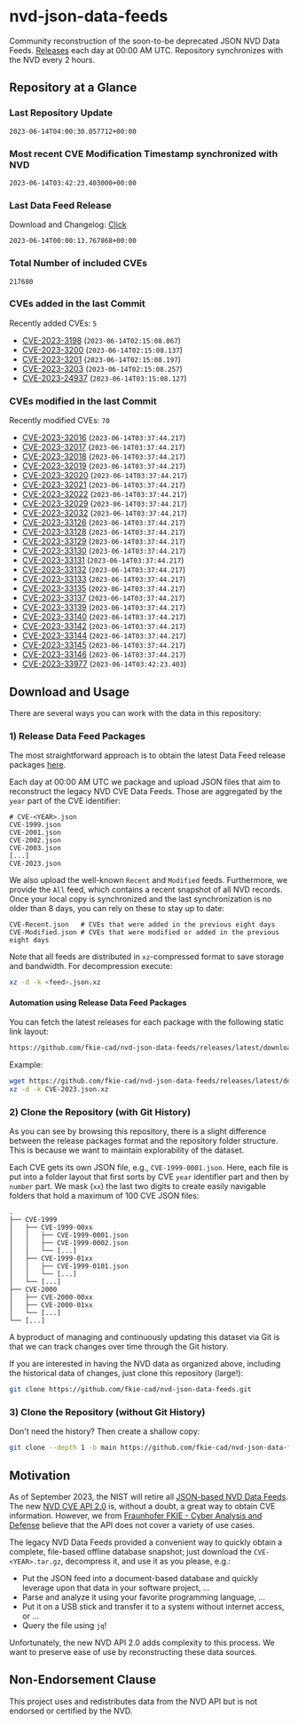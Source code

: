 # nvd-json-data-feeds

Community reconstruction of the soon-to-be deprecated JSON NVD Data Feeds. 
[Releases](https://github.com/fkie-cad/nvd-json-data-feeds/releases/latest) each day at 00:00 AM UTC.
Repository synchronizes with the NVD every 2 hours.

## Repository at a Glance

### Last Repository Update

```plain
2023-06-14T04:00:30.057712+00:00
```

### Most recent CVE Modification Timestamp synchronized with NVD

```plain
2023-06-14T03:42:23.403000+00:00
```

### Last Data Feed Release

Download and Changelog: [Click](https://github.com/fkie-cad/nvd-json-data-feeds/releases/latest)

```plain
2023-06-14T00:00:13.767868+00:00
```

### Total Number of included CVEs

```plain
217680
```

### CVEs added in the last Commit

Recently added CVEs: `5`

* [CVE-2023-3198](CVE-2023/CVE-2023-31xx/CVE-2023-3198.json) (`2023-06-14T02:15:08.067`)
* [CVE-2023-3200](CVE-2023/CVE-2023-32xx/CVE-2023-3200.json) (`2023-06-14T02:15:08.137`)
* [CVE-2023-3201](CVE-2023/CVE-2023-32xx/CVE-2023-3201.json) (`2023-06-14T02:15:08.197`)
* [CVE-2023-3203](CVE-2023/CVE-2023-32xx/CVE-2023-3203.json) (`2023-06-14T02:15:08.257`)
* [CVE-2023-24937](CVE-2023/CVE-2023-249xx/CVE-2023-24937.json) (`2023-06-14T03:15:08.127`)


### CVEs modified in the last Commit

Recently modified CVEs: `70`

* [CVE-2023-32016](CVE-2023/CVE-2023-320xx/CVE-2023-32016.json) (`2023-06-14T03:37:44.217`)
* [CVE-2023-32017](CVE-2023/CVE-2023-320xx/CVE-2023-32017.json) (`2023-06-14T03:37:44.217`)
* [CVE-2023-32018](CVE-2023/CVE-2023-320xx/CVE-2023-32018.json) (`2023-06-14T03:37:44.217`)
* [CVE-2023-32019](CVE-2023/CVE-2023-320xx/CVE-2023-32019.json) (`2023-06-14T03:37:44.217`)
* [CVE-2023-32020](CVE-2023/CVE-2023-320xx/CVE-2023-32020.json) (`2023-06-14T03:37:44.217`)
* [CVE-2023-32021](CVE-2023/CVE-2023-320xx/CVE-2023-32021.json) (`2023-06-14T03:37:44.217`)
* [CVE-2023-32022](CVE-2023/CVE-2023-320xx/CVE-2023-32022.json) (`2023-06-14T03:37:44.217`)
* [CVE-2023-32029](CVE-2023/CVE-2023-320xx/CVE-2023-32029.json) (`2023-06-14T03:37:44.217`)
* [CVE-2023-32032](CVE-2023/CVE-2023-320xx/CVE-2023-32032.json) (`2023-06-14T03:37:44.217`)
* [CVE-2023-33126](CVE-2023/CVE-2023-331xx/CVE-2023-33126.json) (`2023-06-14T03:37:44.217`)
* [CVE-2023-33128](CVE-2023/CVE-2023-331xx/CVE-2023-33128.json) (`2023-06-14T03:37:44.217`)
* [CVE-2023-33129](CVE-2023/CVE-2023-331xx/CVE-2023-33129.json) (`2023-06-14T03:37:44.217`)
* [CVE-2023-33130](CVE-2023/CVE-2023-331xx/CVE-2023-33130.json) (`2023-06-14T03:37:44.217`)
* [CVE-2023-33131](CVE-2023/CVE-2023-331xx/CVE-2023-33131.json) (`2023-06-14T03:37:44.217`)
* [CVE-2023-33132](CVE-2023/CVE-2023-331xx/CVE-2023-33132.json) (`2023-06-14T03:37:44.217`)
* [CVE-2023-33133](CVE-2023/CVE-2023-331xx/CVE-2023-33133.json) (`2023-06-14T03:37:44.217`)
* [CVE-2023-33135](CVE-2023/CVE-2023-331xx/CVE-2023-33135.json) (`2023-06-14T03:37:44.217`)
* [CVE-2023-33137](CVE-2023/CVE-2023-331xx/CVE-2023-33137.json) (`2023-06-14T03:37:44.217`)
* [CVE-2023-33139](CVE-2023/CVE-2023-331xx/CVE-2023-33139.json) (`2023-06-14T03:37:44.217`)
* [CVE-2023-33140](CVE-2023/CVE-2023-331xx/CVE-2023-33140.json) (`2023-06-14T03:37:44.217`)
* [CVE-2023-33142](CVE-2023/CVE-2023-331xx/CVE-2023-33142.json) (`2023-06-14T03:37:44.217`)
* [CVE-2023-33144](CVE-2023/CVE-2023-331xx/CVE-2023-33144.json) (`2023-06-14T03:37:44.217`)
* [CVE-2023-33145](CVE-2023/CVE-2023-331xx/CVE-2023-33145.json) (`2023-06-14T03:37:44.217`)
* [CVE-2023-33146](CVE-2023/CVE-2023-331xx/CVE-2023-33146.json) (`2023-06-14T03:37:44.217`)
* [CVE-2023-33977](CVE-2023/CVE-2023-339xx/CVE-2023-33977.json) (`2023-06-14T03:42:23.403`)


## Download and Usage

There are several ways you can work with the data in this repository:

### 1) Release Data Feed Packages

The most straightforward approach is to obtain the latest Data Feed release packages [here](https://github.com/fkie-cad/nvd-json-data-feeds/releases/latest).

Each day at 00:00 AM UTC we package and upload JSON files that aim to reconstruct the legacy NVD CVE Data Feeds.
Those are aggregated by the `year` part of the CVE identifier:

```
# CVE-<YEAR>.json
CVE-1999.json
CVE-2001.json
CVE-2002.json
CVE-2003.json
[...]
CVE-2023.json
```

We also upload the well-known `Recent` and `Modified` feeds.
Furthermore, we provide the `All` feed, which contains a recent snapshot of all NVD records.
Once your local copy is synchronized and the last synchronization is no older than 8 days, you can rely on these to stay up to date:

```plain
CVE-Recent.json   # CVEs that were added in the previous eight days
CVE-Modified.json # CVEs that were modified or added in the previous eight days
```

Note that all feeds are distributed in `xz`-compressed format to save storage and bandwidth.
For decompression execute:

```sh
xz -d -k <feed>.json.xz
```


#### Automation using Release Data Feed Packages

You can fetch the latest releases for each package with the following static link layout:

```sh
https://github.com/fkie-cad/nvd-json-data-feeds/releases/latest/download/CVE-<YEAR>.json.xz
```

Example:

```sh
wget https://github.com/fkie-cad/nvd-json-data-feeds/releases/latest/download/CVE-2023.json.xz
xz -d -k CVE-2023.json.xz
```

### 2) Clone the Repository (with Git History)

As you can see by browsing this repository, there is a slight difference between the release packages format and the repository folder structure.
This is because we want to maintain explorability of the dataset.

Each CVE gets its own JSON file, e.g., `CVE-1999-0001.json`.
Here, each file is put into a folder layout that first sorts by CVE `year` identifier part and then by `number` part.
We mask (`xx`) the last two digits to create easily navigable folders that hold a maximum of 100 CVE JSON files:

```plain
.
├── CVE-1999
│   ├── CVE-1999-00xx
│   │   ├── CVE-1999-0001.json
│   │   ├── CVE-1999-0002.json
│   │   └── [...]
│   ├── CVE-1999-01xx
│   │   ├── CVE-1999-0101.json
│   │   └── [...]
│   └── [...]
├── CVE-2000
│   ├── CVE-2000-00xx
│   ├── CVE-2000-01xx
│   └── [...]
└── [...]
```

A byproduct of managing and continuously updating this dataset via Git is that we can track changes over time through the Git history.

If you are interested in having the NVD data as organized above, including the historical data of changes, just clone this repository (large!):

```sh
git clone https://github.com/fkie-cad/nvd-json-data-feeds.git
```

### 3) Clone the Repository (without Git History)

Don't need the history? Then create a shallow copy:

```sh
git clone --depth 1 -b main https://github.com/fkie-cad/nvd-json-data-feeds.git
```

## Motivation

As of September 2023, the NIST will retire all [JSON-based NVD Data Feeds](https://nvd.nist.gov/vuln/data-feeds#divRetirementBanner-1).
The new [NVD CVE API 2.0](https://nvd.nist.gov/developers/vulnerabilities) is, without a doubt, a great way to obtain CVE information.
However, we from [Fraunhofer FKIE - Cyber Analysis and Defense](https://www.fkie.fraunhofer.de/en/departments/cad.html) believe that the API does not cover a variety of use cases.

The legacy NVD Data Feeds provided a convenient way to quickly obtain a complete, file-based offline database snapshot; just download the `CVE-<YEAR>.tar.gz`, decompress it, and use it as you please, e.g.:

* Put the JSON feed into a document-based database and quickly leverage upon that data in your software project, ...
* Parse and analyze it using your favorite programming language, ...
* Put it on a USB stick and transfer it to a system without internet access, or ...
* Query the file using `jq`!

Unfortunately, the new NVD API 2.0 adds complexity to this process.
We want to preserve ease of use by reconstructing these data sources.

## Non-Endorsement Clause

This project uses and redistributes data from the NVD API but is not endorsed or certified by the NVD.